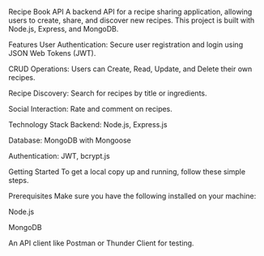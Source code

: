 Recipe Book API
A backend API for a recipe sharing application, allowing users to create, share, and discover new recipes. This project is built with Node.js, Express, and MongoDB.

Features
User Authentication: Secure user registration and login using JSON Web Tokens (JWT).

CRUD Operations: Users can Create, Read, Update, and Delete their own recipes.

Recipe Discovery: Search for recipes by title or ingredients.

Social Interaction: Rate and comment on recipes.

Technology Stack
Backend: Node.js, Express.js

Database: MongoDB with Mongoose

Authentication: JWT, bcrypt.js

Getting Started
To get a local copy up and running, follow these simple steps.

Prerequisites
Make sure you have the following installed on your machine:

Node.js

MongoDB

An API client like Postman or Thunder Client for testing.
